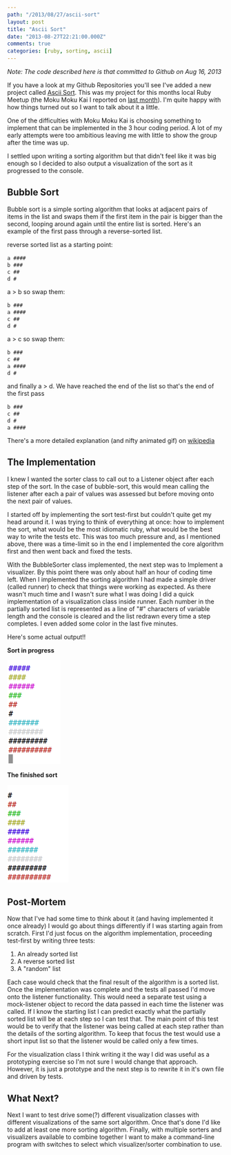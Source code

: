 ```yaml
---
path: "/2013/08/27/ascii-sort"
layout: post
title: "Ascii Sort"
date: "2013-08-27T22:21:00.000Z"
comments: true
categories: [ruby, sorting, ascii]
---
```


_Note: The code described here is that committed to Github on Aug 16, 2013_

If you have a look at my Github Repositories you'll see I've added a new project called [Ascii Sort](https://github.com/maikeru/ascii_sort). This was my project for this months local Ruby Meetup (the Moku Moku Kai I reported on [last month](/blog/2013/07/27/ruby-moku-moku-kai-2013-slash-07-slash-20/)). I'm quite happy with how things turned out so I want to talk about it a little.

One of the difficulties with Moku Moku Kai is choosing something to implement that can be implemented in the 3 hour coding period. A lot of my early attempts were too ambitious leaving me with little to show the group after the time was up.

I settled upon writing a sorting algorithm but that didn't feel like it was big enough so I decided to also output a visualization of the sort as it progressed to the console.

## Bubble Sort

Bubble sort is a simple sorting algorithm that looks at adjacent pairs of items in the list and swaps them if the first item in the pair is bigger than the second, looping around again until the entire list is sorted. Here's an example of the first pass through a reverse-sorted list.

reverse sorted list as a starting point:

    a ####
    b ###
    c ##
    d #

a > b so swap them:

    b ###
    a ####
    c ##
    d #

a > c so swap them:

    b ###
    c ##
    a ####
    d #

and finally a > d. We have reached the end of the list so that's the end of the first pass

    b ###
    c ##
    d #
    a ####

There's a more detailed explanation (and nifty animated gif) on [wikipedia](http://en.wikipedia.org/wiki/Bubble_sort)

## The Implementation

I knew I wanted the sorter class to call out to a Listener object after each step of the sort. In the case of bubble-sort, this would mean calling the listener after each a pair of values was assessed but before moving onto the next pair of values.

I started off by implementing the sort test-first but couldn't quite get my head around it. I was trying to think of everything at once: how to implement the sort, what would be the most idiomatic ruby, what would be the best way to write the tests etc. This was too much pressure and, as I mentioned above, there was a time-limit so in the end I implemented the core algorithm first and then went back and fixed the tests.

With the BubbleSorter class implemented, the next step was to Implement a visualizer. By this point there was only about half an hour of coding time left. When I implemented the sorting algorithm I had made a simple driver (called runner) to check that things were working as expected. As there wasn't much time and I wasn't sure what I was doing I did a quick implementation of a visualization class inside runner. Each number in the partially sorted list is represented as a line of "#" characters of variable length and the console is cleared and the list redrawn every time a step completes. I even added some color in the last five minutes.

Here's some actual output!!

**Sort in progress**

![](./ascii_sort_in_progress.png)

**The finished sort**

![](./ascii_sort_complete.png)

## Post-Mortem

Now that I've had some time to think about it (and having implemented it once already) I would go about things differently if I was starting again from scratch. First I'd just focus on the algorithm implementation, proceeding test-first by writing three tests:

1.  An already sorted list
2.  A reverse sorted list
3.  A "random" list

Each case would check that the final result of the algorithm is a sorted list. Once the implementation was complete and the tests all passed I'd move onto the listener functionality. This would need a separate test using a mock-listener object to record the data passed in each time the listener was called. If I know the starting list I can predict exactly what the partially sorted list will be at each step so I can test that. The main point of this test would be to verify that the listener was being called at each step rather than the details of the sorting algorithm. To keep that focus the test would use a short input list so that the listener would be called only a few times.

For the visualization class I think writing it the way I did was useful as a prototyping exercise so I'm not sure I would change that approach. However, it is just a prototype and the next step is to rewrite it in it's own file and driven by tests.

## What Next?

Next I want to test drive some(?) different visualization classes with different visualizations of the same sort algorithm. Once that's done I'd like to add at least one more sorting algorithm. Finally, with multiple sorters and visualizers available to combine together I want to make a command-line program with switches to select which visualizer/sorter combination to use.
